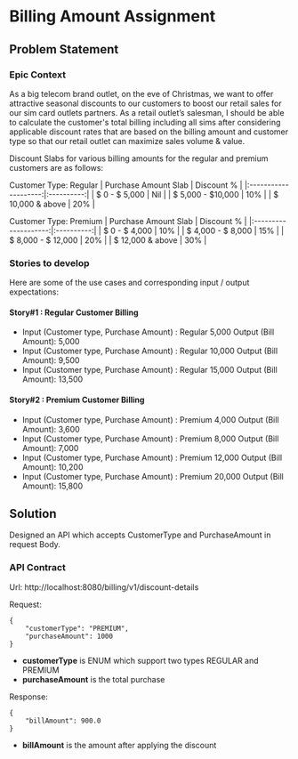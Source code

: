 # Billing Amount Assignment

## Problem Statement
### Epic Context
As a big telecom brand outlet, on the eve of Christmas, we want to offer attractive seasonal discounts to our
customers to boost our retail sales for our sim card outlets partners.
As a retail outlet’s salesman, I should be able to calculate the customer's total billing including all
sims after considering applicable discount rates that are based on the billing amount and customer type
so that our retail outlet can maximize sales volume & value.

Discount Slabs for various billing amounts for the regular and premium customers are as follows:

Customer Type: Regular 
| Purchase Amount Slab | Discount % |
|:--------------------:|:----------:|
| $ 0 - $ 5,000        | Nil        |
| $ 5,000 - $10,000    | 10%        |
| $ 10,000 & above     | 20%        |
                                             
Customer Type: Premium
| Purchase Amount Slab | Discount % |
|:--------------------:|:----------:|
| $ 0 - $ 4,000        | 10%        |
| $ 4,000 - $ 8,000    | 15%        | 
| $ 8,000 - $ 12,000   | 20%        | 
| $ 12,000 & above     | 30%        |
                                             

### Stories to develop
Here are some of the use cases and corresponding input / output expectations:
#### Story#1 : Regular Customer Billing
- Input (Customer type, Purchase Amount) : Regular 5,000 Output (Bill Amount): 5,000
- Input (Customer type, Purchase Amount) : Regular 10,000 Output (Bill Amount): 9,500
- Input (Customer type, Purchase Amount) : Regular 15,000 Output (Bill Amount): 13,500
#### Story#2 : Premium Customer Billing
- Input (Customer type, Purchase Amount) : Premium 4,000 Output (Bill Amount): 3,600
- Input (Customer type, Purchase Amount) : Premium 8,000 Output (Bill Amount): 7,000
- Input (Customer type, Purchase Amount) : Premium 12,000 Output (Bill Amount): 10,200
- Input (Customer type, Purchase Amount) : Premium 20,000 Output (Bill Amount): 15,800


## Solution

Designed an API which accepts CustomerType and PurchaseAmount in request Body. 

### API Contract

Url: http://localhost:8080/billing/v1/discount-details

Request: 
```
{
	"customerType": "PREMIUM",
	"purchaseAmount": 1000
}
```

- **customerType** is ENUM which support two types REGULAR and PREMIUM
- **purchaseAmount** is the total purchase

Response:
```
{
	"billAmount": 900.0
}
```
- **billAmount** is the amount after applying the discount
